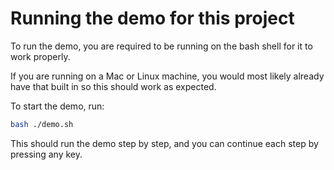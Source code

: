 # Running the demo for this project

To run the demo, you are required to be running on the bash shell for it to work properly.

If you are running on a Mac or Linux machine, you would most likely already have that built in so this should work as expected.

To start the demo, run:

```bash
bash ./demo.sh
```

This should run the demo step by step, and you can continue each step by pressing any key.